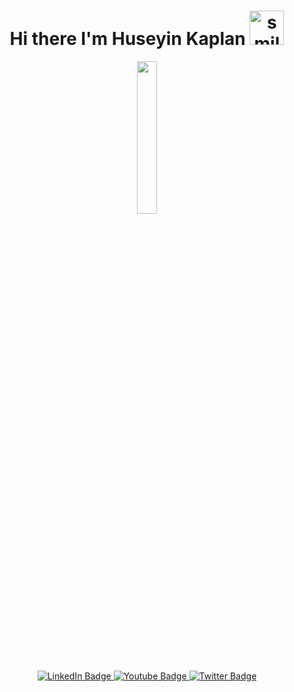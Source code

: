<div id="header" align="center">
  <h1 align="center">Hi there I'm Huseyin Kaplan <img src="https://media.giphy.com/media/w8sSD0Q5tkW9pO3fz6/giphy.gif" width="55px" alt="smileEmoji"></h1>

  <img src="[https://media.giphy.com/media/13HgwGsXF0aiGY/giphy.gif](https://media.giphy.com/media/xBTSwCTFkgfcdTjHMz/giphy.gif)" width="25%"/>
  
  <div id="badges">
  <a href="https://www.linkedin.com/in/h%C3%BCseyin-kaplan-51500824b">
    <img src="https://img.shields.io/badge/LinkedIn-blue?style=for-the-badge&logo=linkedin&logoColor=white" alt="LinkedIn Badge"/>
  </a>
  <a href="https://www.youtube.com/@iamcankaplan">
    <img src="https://img.shields.io/badge/YouTube-red?style=for-the-badge&logo=youtube&logoColor=white" alt="Youtube Badge"/>
  </a>
  <a href="https://twitter.com/iamcankaplan">
    <img src="https://img.shields.io/badge/Twitter-blue?style=for-the-badge&logo=twitter&logoColor=white" alt="Twitter Badge"/>
  </a>
</div>
  
  
</div>



<!--
**huseyinkaplan00/huseyinkaplan00** is a ✨ _special_ ✨ repository because its `README.md` (this file) appears on your GitHub profile.

Here are some ideas to get you started:

- 🔭 I’m currently working on ...
- 🌱 I’m currently learning ...
- 👯 I’m looking to collaborate on ...
- 🤔 I’m looking for help with ...
- 💬 Ask me about ...
- 📫 How to reach me: ...
- 😄 Pronouns: ...
- ⚡ Fun fact: ...
-->
